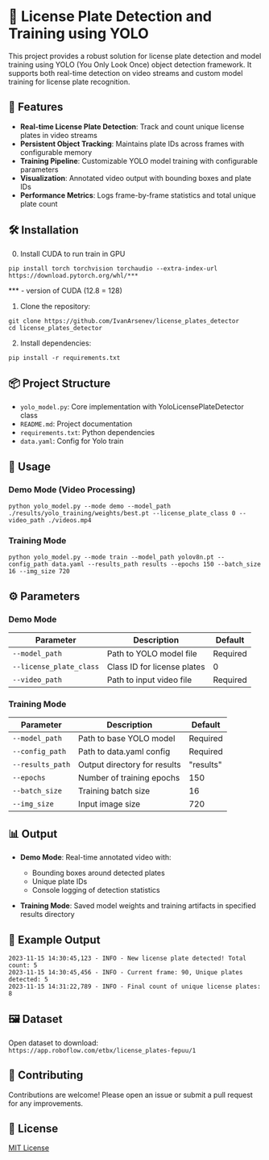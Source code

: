 # 🚗 License Plate Detection and Training using YOLO

This project provides a robust solution for license plate detection and model training using YOLO (You Only Look Once) object detection framework. It supports both real-time detection on video streams and custom model training for license plate recognition.

## 🌟 Features
- **Real-time License Plate Detection**: Track and count unique license plates in video streams
- **Persistent Object Tracking**: Maintains plate IDs across frames with configurable memory
- **Training Pipeline**: Customizable YOLO model training with configurable parameters
- **Visualization**: Annotated video output with bounding boxes and plate IDs
- **Performance Metrics**: Logs frame-by-frame statistics and total unique plate count

## 🛠️ Installation
0. Install CUDA to run train in GPU
```
pip install torch torchvision torchaudio --extra-index-url https://download.pytorch.org/whl/***
```
*** - version of CUDA (12.8 = 128)

1. Clone the repository:
```
git clone https://github.com/IvanArsenev/license_plates_detector
cd license_plates_detector
```

2. Install dependencies:
```
pip install -r requirements.txt
```

## 📦 Project Structure
- `yolo_model.py`: Core implementation with YoloLicensePlateDetector class
- `README.md`: Project documentation
- `requirements.txt`: Python dependencies
- `data.yaml`: Config for Yolo train

## 🚀 Usage

### Demo Mode (Video Processing)
```
python yolo_model.py --mode demo --model_path ./results/yolo_training/weights/best.pt --license_plate_class 0 --video_path ./videos.mp4
```

### Training Mode
```
python yolo_model.py --mode train --model_path yolov8n.pt --config_path data.yaml --results_path results --epochs 150 --batch_size 16 --img_size 720
```

## ⚙️ Parameters

### Demo Mode
| Parameter | Description | Default |
|-----------|-------------|---------|
| `--model_path` | Path to YOLO model file | Required |
| `--license_plate_class` | Class ID for license plates | 0 |
| `--video_path` | Path to input video file | Required |

### Training Mode
| Parameter | Description | Default   |
|-----------|-------------|-----------|
| `--model_path` | Path to base YOLO model | Required  |
| `--config_path` | Path to data.yaml config | Required  |
| `--results_path` | Output directory for results | "results" |
| `--epochs` | Number of training epochs | 150       |
| `--batch_size` | Training batch size | 16        |
| `--img_size` | Input image size | 720       |

## 📊 Output
- **Demo Mode**: Real-time annotated video with:
  - Bounding boxes around detected plates
  - Unique plate IDs
  - Console logging of detection statistics

- **Training Mode**: Saved model weights and training artifacts in specified results directory

## 📝 Example Output
```
2023-11-15 14:30:45,123 - INFO - New license plate detected! Total count: 5
2023-11-15 14:30:45,456 - INFO - Current frame: 90, Unique plates detected: 5
2023-11-15 14:31:22,789 - INFO - Final count of unique license plates: 8
```

## 🖼️ Dataset
Open dataset to download: `https://app.roboflow.com/etbx/license_plates-fepuu/1`

## 🤝 Contributing
Contributions are welcome! Please open an issue or submit a pull request for any improvements.

## 📜 License
[MIT License](LICENSE)